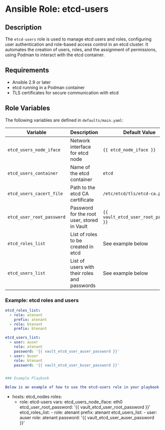 # Ansible Role: etcd-users

## Description
The `etcd-users` role is used to manage etcd users and roles, configuring user authentication and role-based access control in an etcd cluster. It automates the creation of users, roles, and the assignment of permissions, using Podman to interact with the etcd container.

## Requirements
- Ansible 2.9 or later
- etcd running in a Podman container
- TLS certificates for secure communication with etcd

## Role Variables

The following variables are defined in `defaults/main.yaml`:

| Variable                       | Description                                            | Default Value                          |
|---------------------------------|--------------------------------------------------------|----------------------------------------|
| `etcd_users_node_iface`         | Network interface for etcd node                        | `{{ etcd_node_iface }}`               |
| `etcd_users_container`          | Name of the etcd container                             | `etcd`                                |
| `etcd_users_cacert_file`        | Path to the etcd CA certificate                        | `/etc/etcd/tls/etcd-ca.pem`           |
| `etcd_user_root_password`       | Password for the root user, stored in Vault            | `{{ vault_etcd_user_root_password }}`  |
| `etcd_roles_list`               | List of roles to be created in etcd                    | See example below                     |
| `etcd_users_list`               | List of users with their roles and passwords           | See example below                     |

### Example: etcd roles and users
```yaml
etcd_roles_list:
  - role: atenant
    prefix: atenant
  - role: btenant
    prefix: btenant

etcd_users_list:
  - user: auser
    role: atenant
    password: '{{ vault_etcd_user_auser_password }}'
  - user: buser
    role: btenant
    password: '{{ vault_etcd_user_buser_password }}'


### Example Playbook

Below is an example of how to use the etcd-users role in your playbook:

```
- hosts: etcd_nodes
  roles:
    - role: etcd-users
      vars:
        etcd_users_node_iface: eth0
        etcd_user_root_password: '{{ vault_etcd_user_root_password }}'
        etcd_roles_list:
          - role: atenant
            prefix: atenant
        etcd_users_list:
          - user: auser
            role: atenant
            password: '{{ vault_etcd_user_auser_password }}'

```
